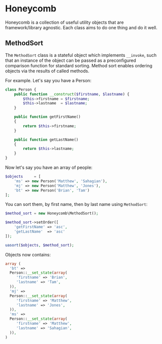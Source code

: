 # Honeycomb

Honeycomb is a collection of useful utility objects that are framework/library agnostic.  Each
class aims to do one thing and do it well.

## MethodSort

The `MethodSort` class is a stateful object which implements `__invoke`, such that an instance of
the object can be passed as a preconfigured comparison function for standard sorting.  Method sort
enables ordering objects via the results of called methods.

For example.  Let's say you have a Person:

```php
class Person {
	public function __construct($firstname, $lastname) {
		$this->firstname = $firstname;
		$this->lastname  = $lastname;
	}

	public function getFirstName()
	{
		return $this->firstname;
	}

	public function getLastName()
	{
		return $this->lastname;
	}
}
```

Now let's say you have an array of people:

```php
$objects     = [
	'ms' => new Person('Matthew', 'Sahagian'),
	'mj' => new Person('Matthew', 'Jones'),
	'bt' => new Person('Brian', 'Tam')
];
```

You can sort them, by first name, then by last name using `MethodSort`:

```php
$method_sort = new Honeycomb\MethodSort();

$method_sort->setOrder([
	'getFirstName' => 'asc',
	'getLastName'  => 'asc'
]);

uasort($objects, $method_sort);
```

Objects now contains:

```php
array (
  'bt' =>
  Person::__set_state(array(
     'firstname' => 'Brian',
     'lastname' => 'Tam',
  )),
  'mj' =>
  Person::__set_state(array(
     'firstname' => 'Matthew',
     'lastname' => 'Jones',
  )),
  'ms' =>
  Person::__set_state(array(
     'firstname' => 'Matthew',
     'lastname' => 'Sahagian',
  )),
)
```
